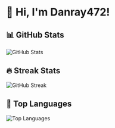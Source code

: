 # 👋 Hi, I'm Danray472!

## 📊 GitHub Stats
![GitHub Stats](https://github-readme-stats.vercel.app/api?username=danray472&show_icons=true&theme=radical)


## 🔥 Streak Stats
![GitHub Streak](https://streak-stats.demolab.com/?user=danray472&theme=radical)




## 🚀 Top Languages
![Top Languages](https://github-readme-stats.vercel.app/api/top-langs/?username=danray472&layout=compact&theme=radical)
